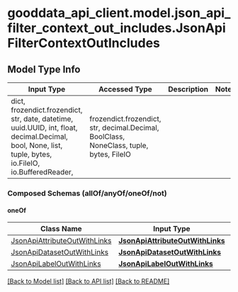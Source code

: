 # gooddata_api_client.model.json_api_filter_context_out_includes.JsonApiFilterContextOutIncludes

## Model Type Info
Input Type | Accessed Type | Description | Notes
------------ | ------------- | ------------- | -------------
dict, frozendict.frozendict, str, date, datetime, uuid.UUID, int, float, decimal.Decimal, bool, None, list, tuple, bytes, io.FileIO, io.BufferedReader,  | frozendict.frozendict, str, decimal.Decimal, BoolClass, NoneClass, tuple, bytes, FileIO |  | 

### Composed Schemas (allOf/anyOf/oneOf/not)
#### oneOf
Class Name | Input Type | Accessed Type | Description | Notes
------------- | ------------- | ------------- | ------------- | -------------
[JsonApiAttributeOutWithLinks](JsonApiAttributeOutWithLinks.md) | [**JsonApiAttributeOutWithLinks**](JsonApiAttributeOutWithLinks.md) | [**JsonApiAttributeOutWithLinks**](JsonApiAttributeOutWithLinks.md) |  | 
[JsonApiDatasetOutWithLinks](JsonApiDatasetOutWithLinks.md) | [**JsonApiDatasetOutWithLinks**](JsonApiDatasetOutWithLinks.md) | [**JsonApiDatasetOutWithLinks**](JsonApiDatasetOutWithLinks.md) |  | 
[JsonApiLabelOutWithLinks](JsonApiLabelOutWithLinks.md) | [**JsonApiLabelOutWithLinks**](JsonApiLabelOutWithLinks.md) | [**JsonApiLabelOutWithLinks**](JsonApiLabelOutWithLinks.md) |  | 

[[Back to Model list]](../../README.md#documentation-for-models) [[Back to API list]](../../README.md#documentation-for-api-endpoints) [[Back to README]](../../README.md)


